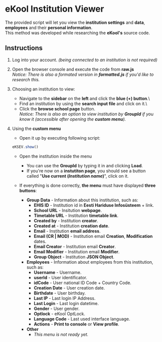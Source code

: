 # eKool Institution Viewer
The provided script will let you view the **institution settings** and **data**, **employees** and their **personal information**.\
This method was developed while researching the **eKool's** source code.

## Instructions
1. Log into your account. *(being connected to an institution is not required)*
2. Open the browser console and execute the code from **raw.js**\
*Notice: There is also a formated version in **formatted.js** if you'd like to research this.*
3. Choosing an institution to view:
	* Navigate to the **sidebar** on the **left** and click the **blue (+) button**.\
	* Find an institution by using the **search input file** and click on it.\
	* Click the **browse school page** button.\
	*Notice: There is also an option to view institution by **GroupId** if you know it (accessible after opening the **custom menu**).*
    
4. Using the **custom menu**
	* Open it up by executing following script:
	```js
    eKSEV.show()
    ```
    * Open the institution inside the menu
		* You can use the **GroupId** by typing it in and clicking **Load**.
		* If you're now on a **instutiton page**, you should see a button called "**Use current (*Institution name*)**", click  on it.
	
	* If everything is done correctly, **the menu** must have displayed **three buttons**:
		* **Group Data** - Information about this institution, such as:
			* **EHIS ID** - Institution id in **Eesti Hariduse Infosüsteem** + link.
            * **School URL** - Insitution **webpage**.
            * **Timetable URL** - Institution **timetable link**.
            * **Created by** - Institution **creator**.
            * **Created at** - Institution **creation date**.
            * **Email** - Institution **email address**.
            * **Email (CR | MOD)** - Institution email **Creation**, **Modification** dates.
            * **Email Creator** - Institution email **Creator**.
            * **Email Modifier** - Institution email **Modifier**.
            * **Group Object** - Institution **JSON Object**.
		* **Employees** - Information about employees from this institution, such as:
			* **Username** - Username.
            * **userId** - User identificator.
            * **idCode** - User national ID Code + Country Code.
            * **Creation Date** - User creation date.
            * **Birthdate** - User birthday.
            * **Last IP** - Last login IP Address.
            * **Last Login** - Last login datetime.
            * **Gender** - User gender.
            * **Optlock** - eKool OptLock.
            * **Language Code** - Last used interface language.
            * **Actions** - **Print to console** or **View profile**. 
		* **Other**
			* *This menu is not ready yet.*




	

